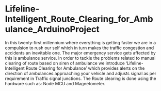 # Lifeline-Intelligent_Route_Clearing_for_Ambulance_ArduinoProject

In this twenty-first millennium where everything is getting faster we are in a compulsion to rush our self which in turn makes the traffic congestion and accidents an inevitable one. The major emergency service gets affected by this is ambulance service. In order to tackle the problems related to manual clearing of route based on siren of ambulance we introduce ‘Lifeline-Intelligent Route Clearing for Ambulance’ which provides alerts on the direction of ambulances approaching your vehicle and adjusts signal as per requirement in Traffic signal junctions.
The Route clearing is done using the hardware such as: Node MCU and Magnetometer.
